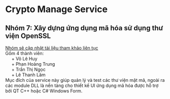 # Crypto Manage Service
## Nhóm 7: Xây dựng ứng dụng mã hóa sử dụng thư viện OpenSSL
[Nhóm sẽ cập nhật tài liệu tham khảo liên tục](https://github.com/volehuy1998/Crypto-Document)</br>
Gồm 4 thành viên:</br>
&nbsp;&nbsp;&nbsp;&nbsp; + Võ Lê Huy</br>
&nbsp;&nbsp;&nbsp;&nbsp; + Phan Hoàng Trung</br>
&nbsp;&nbsp;&nbsp;&nbsp; + Trần Thị Ngọc</br>
&nbsp;&nbsp;&nbsp;&nbsp; + Lê Thanh Lâm</br>
Mục đích của service này giúp quản lý và test các thư viện mật mã, ngoài ra các module DLL là nền tảng cho thiết kế UI ứng dụng mã hóa được hỗ trợ bởi QT C++ hoặc C# Windows Form.
